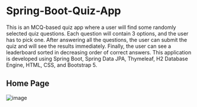 # Spring-Boot-Quiz-App
This is an MCQ-based quiz app where a user will find some randomly selected quiz questions. Each question will contain 3 options, and the user has to pick one. After answering all the questions, the user can submit the quiz and will see the results immediately. Finally, the user can see a leaderboard sorted in decreasing order of correct answers. This application is developed using Spring Boot, Spring Data JPA, Thymeleaf, H2 Database Engine, HTML, CSS, and Bootstrap 5.
## Home Page
![image](https://github.com/Ahamed-Sabbir/Spring-Boot-Quiz-App/assets/96658618/50e11853-43fd-4d99-b695-d49b78d6818c)
